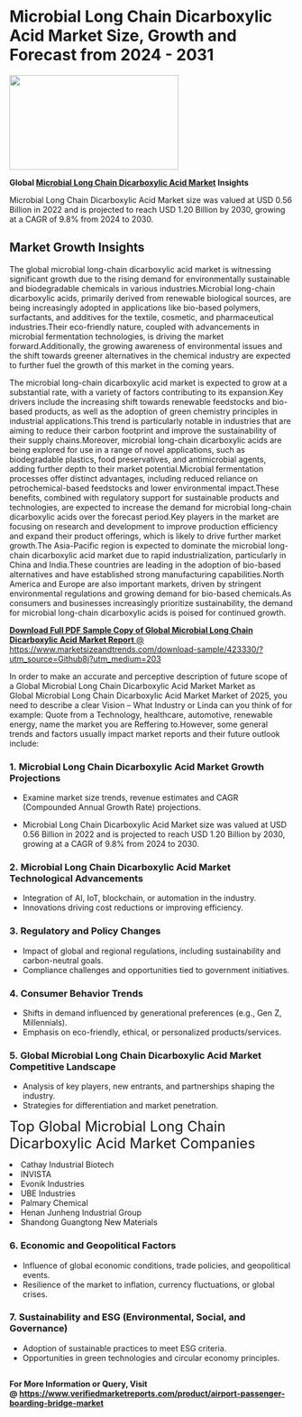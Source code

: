 <H1>Microbial Long Chain Dicarboxylic Acid Market Size, Growth and Forecast from 2024 - 2031</H1><img class="aligncenter size-medium wp-image-584254" src="https://thirdeyenews.in/wp-content/uploads/2024/09/Global-Market-Research-300x168.jpeg" alt="" width="300" height="168" /><p><strong>Global&nbsp;<a href="https://www.marketsizeandtrends.com/download-sample/423330/?utm_source=Github8j?utm_medium=203">Microbial Long Chain Dicarboxylic Acid Market</a> Insights</strong></p><p>Microbial Long Chain Dicarboxylic Acid Market size was valued at USD 0.56 Billion in 2022 and is projected to reach USD 1.20 Billion by 2030, growing at a CAGR of 9.8% from 2024 to 2030.</p><p><h2>Market Growth Insights</h2> The global microbial long-chain dicarboxylic acid market is witnessing significant growth due to the rising demand for environmentally sustainable and biodegradable chemicals in various industries.Microbial long-chain dicarboxylic acids, primarily derived from renewable biological sources, are being increasingly adopted in applications like bio-based polymers, surfactants, and additives for the textile, cosmetic, and pharmaceutical industries.Their eco-friendly nature, coupled with advancements in microbial fermentation technologies, is driving the market forward.Additionally, the growing awareness of environmental issues and the shift towards greener alternatives in the chemical industry are expected to further fuel the growth of this market in the coming years.<p><a href="#"></a></p> The microbial long-chain dicarboxylic acid market is expected to grow at a substantial rate, with a variety of factors contributing to its expansion.Key drivers include the increasing shift towards renewable feedstocks and bio-based products, as well as the adoption of green chemistry principles in industrial applications.This trend is particularly notable in industries that are aiming to reduce their carbon footprint and improve the sustainability of their supply chains.Moreover, microbial long-chain dicarboxylic acids are being explored for use in a range of novel applications, such as biodegradable plastics, food preservatives, and antimicrobial agents, adding further depth to their market potential.Microbial fermentation processes offer distinct advantages, including reduced reliance on petrochemical-based feedstocks and lower environmental impact.These benefits, combined with regulatory support for sustainable products and technologies, are expected to increase the demand for microbial long-chain dicarboxylic acids over the forecast period.Key players in the market are focusing on research and development to improve production efficiency and expand their product offerings, which is likely to drive further market growth.The Asia-Pacific region is expected to dominate the microbial long-chain dicarboxylic acid market due to rapid industrialization, particularly in China and India.These countries are leading in the adoption of bio-based alternatives and have established strong manufacturing capabilities.North America and Europe are also important markets, driven by stringent environmental regulations and growing demand for bio-based chemicals.As consumers and businesses increasingly prioritize sustainability, the demand for microbial long-chain dicarboxylic acids is poised for continued growth.<p><a href="#"></p><p><span class=""><strong>Download Full PDF Sample Copy of Global Microbial Long Chain Dicarboxylic Acid Market Report</strong> @ <a href="https://www.marketsizeandtrends.com/download-sample/423330/?utm_source=Github8j?utm_medium=203" target="_blank">https://www.marketsizeandtrends.com/download-sample/423330/?utm_source=Github8j?utm_medium=203</a></span></p><p>In order to make an accurate and perceptive description of future scope of a Global&nbsp;Microbial Long Chain Dicarboxylic Acid Market Market as Global&nbsp;Microbial Long Chain Dicarboxylic Acid Market Market of 2025, you need to describe a clear Vision &ndash; What Industry or Linda can you think of for example: Quote from a Technology, healthcare, automotive, renewable energy, name the market you are Reffering to.However, some general trends and factors usually impact market reports and their future outlook include:</p><h3>1.&nbsp;<strong>Microbial Long Chain Dicarboxylic Acid Market Growth Projections</strong></h3><ul><li>Examine market size trends, revenue estimates and CAGR (Compounded Annual Growth Rate) projections.</li><li><p>Microbial Long Chain Dicarboxylic Acid Market size was valued at USD 0.56 Billion in 2022 and is projected to reach USD 1.20 Billion by 2030, growing at a CAGR of 9.8% from 2024 to 2030.</p></li></ul><h3>2.&nbsp;<strong>Microbial Long Chain Dicarboxylic Acid Market Technological Advancements</strong></h3><ul><li>Integration of AI, IoT, blockchain, or automation in the industry.</li><li>Innovations driving cost reductions or improving efficiency.</li></ul><h3>3.&nbsp;<strong>Regulatory and Policy Changes</strong></h3><ul><li>Impact of global and regional regulations, including sustainability and carbon-neutral goals.</li><li>Compliance challenges and opportunities tied to government initiatives.</li></ul><h3>4.&nbsp;<strong>Consumer Behavior Trends</strong></h3><ul><li>Shifts in demand influenced by generational preferences (e.g., Gen Z, Millennials).</li><li>Emphasis on eco-friendly, ethical, or personalized products/services.</li></ul><h3>5.&nbsp;<strong>Global Microbial Long Chain Dicarboxylic Acid Market Competitive Landscape</strong></h3><ul><li>Analysis of key players, new entrants, and partnerships shaping the industry.</li><li>Strategies for differentiation and market penetration.</li></ul><p data-pm-slice="1 1 []"><span style="color: inherit; font-family: inherit; font-size: 25px;">Top Global Microbial Long Chain Dicarboxylic Acid Market Companies</span></p><div class="" data-test-id=""><p><li>Cathay Industrial Biotech</li><li> INVISTA</li><li> Evonik Industries</li><li> UBE Industries</li><li> Palmary Chemical</li><li> Henan Junheng Industrial Group</li><li> Shandong Guangtong New Materials</li></p></div><h3>6.&nbsp;<strong>Economic and Geopolitical Factors</strong></h3><ul><li>Influence of global economic conditions, trade policies, and geopolitical events.</li><li>Resilience of the market to inflation, currency fluctuations, or global crises.</li></ul><h3>7.&nbsp;<strong>Sustainability and ESG (Environmental, Social, and Governance)</strong></h3><ul><li>Adoption of sustainable practices to meet ESG criteria.</li><li>Opportunities in green technologies and circular economy principles.</li></ul><h2><strong style="font-size: 14px;">For More Information or Query, Visit @&nbsp;</strong><a style="background-color: #ffffff; font-size: 14px;" href="https://www.marketsizeandtrends.com/report/microbial-long-chain-dicarboxylic-acid-market/" target="_blank">https://www.verifiedmarketreports.com/product/airport-passenger-boarding-bridge-market</a></h2>